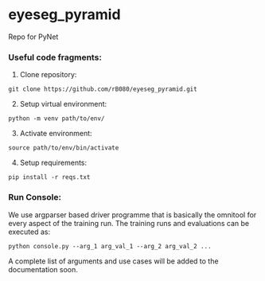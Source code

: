 # eyeseg_pyramid
Repo for PyNet

### Useful code fragments:
1. Clone repository: 
```
git clone https://github.com/rB080/eyeseg_pyramid.git
```
2. Setup virtual environment:
```
python -m venv path/to/env/
```
3. Activate environment:
```
source path/to/env/bin/activate
```
4. Setup requirements:
```
pip install -r reqs.txt
```

### Run Console:
We use argparser based driver programme that is basically the omnitool for every aspect of the training run. The training runs and evaluations can be executed as:

```
python console.py --arg_1 arg_val_1 --arg_2 arg_val_2 ...
```

A complete list of arguments and use cases will be added to the documentation soon.